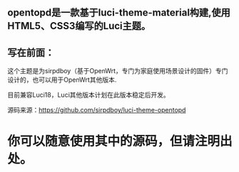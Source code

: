opentopd是一款基于luci-theme-material构建,使用HTML5、CSS3编写的Luci主题。
-

## 写在前面：

这个主题是为sirpdboy（基于OpenWrt，专门为家庭使用场景设计的固件）专门设计的，也可以用于OpenWrt其他版本.
	
目前兼容Luci18，Luci其他版本计划在此版本稳定后开发。


源码来源：https://github.com/sirpdboy/luci-theme-opentopd


你可以随意使用其中的源码，但请注明出处。
============================


